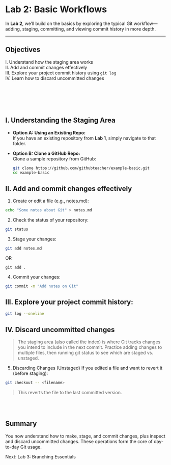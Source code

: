 # Lab 2: Basic Workflows

In **Lab 2**, we’ll build on the basics by exploring the typical Git workflow—adding, staging, committing, and viewing commit history in more depth.

---

## Objectives

  I. Understand how the staging area works \
 II. Add and commit changes effectively \
III. Explore your project commit history using `git log` \
 IV. Learn how to discard uncommitted changes

<br><br><br><br>

## I. Understanding the Staging Area

- **Option A: Using an Existing Repo:**  
  If you have an existing repository from **Lab 1**, simply navigate to that folder.

- **Option B: Clone a GitHub Repo:**  
  Clone a sample repository from GitHub:
  ```bash
  git clone https://github.com/githubteacher/example-basic.git
  cd example-basic
  ```

## II. Add and commit changes effectively
1. Create or edit a file (e.g., notes.md):
```bash
echo "Some notes about Git" > notes.md
```

2. Check the status of your repository:
```bash
git status
```

3. Stage your changes:
```bash
git add notes.md
```
OR
```
git add .
```

4. Commit your changes:
```bash
git commit -m "Add notes on Git"
```

## III. Explore your project commit history:
```bash
git log --oneline
```

## IV. Discard uncommitted changes
>The staging area (also called the index) is where Git tracks changes you intend to include in the next commit.
>Practice adding changes to multiple files, then running git status to see which are staged vs. unstaged.

5. Discarding Changes (Unstaged)
If you edited a file and want to revert it (before staging):
```bash
git checkout -- <filename>
```
>This reverts the file to the last committed version.

<br><br>
## Summary
You now understand how to make, stage, and commit changes, plus inspect and discard uncommitted changes. These operations form the core of day-to-day Git usage.

Next: Lab 3: Branching Essentials
